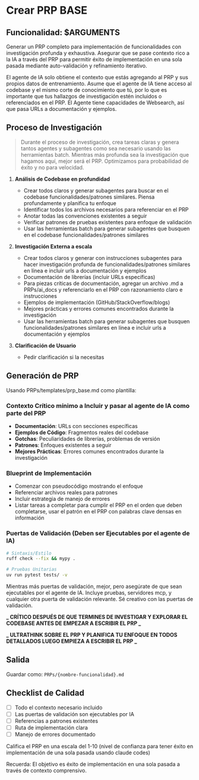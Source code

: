 # Crear PRP BASE

## Funcionalidad: $ARGUMENTS

Generar un PRP completo para implementación de funcionalidades con investigación profunda y exhaustiva. Asegurar que se pase contexto rico a la IA a través del PRP para permitir éxito de implementación en una sola pasada mediante auto-validación y refinamiento iterativo.

El agente de IA solo obtiene el contexto que estás agregando al PRP y sus propios datos de entrenamiento. Asume que el agente de IA tiene acceso al codebase y el mismo corte de conocimiento que tú, por lo que es importante que tus hallazgos de investigación estén incluidos o referenciados en el PRP. El Agente tiene capacidades de Websearch, así que pasa URLs a documentación y ejemplos.

## Proceso de Investigación

> Durante el proceso de investigación, crea tareas claras y genera tantos agentes y subagentes como sea necesario usando las herramientas batch. Mientras más profunda sea la investigación que hagamos aquí, mejor será el PRP. Optimizamos para probabilidad de éxito y no para velocidad.

1. **Análisis de Codebase en profundidad**
   - Crear todos claros y generar subagentes para buscar en el codebase funcionalidades/patrones similares. Piensa profundamente y planifica tu enfoque
   - Identificar todos los archivos necesarios para referenciar en el PRP
   - Anotar todas las convenciones existentes a seguir
   - Verificar patrones de pruebas existentes para enfoque de validación
   - Usar las herramientas batch para generar subagentes que busquen en el codebase funcionalidades/patrones similares

2. **Investigación Externa a escala**
   - Crear todos claros y generar con instrucciones subagentes para hacer investigación profunda de funcionalidades/patrones similares en línea e incluir urls a documentación y ejemplos
   - Documentación de librerías (incluir URLs específicas)
   - Para piezas críticas de documentación, agregar un archivo .md a PRPs/ai_docs y referenciarlo en el PRP con razonamiento claro e instrucciones
   - Ejemplos de implementación (GitHub/StackOverflow/blogs)
   - Mejores prácticas y errores comunes encontrados durante la investigación
   - Usar las herramientas batch para generar subagentes que busquen funcionalidades/patrones similares en línea e incluir urls a documentación y ejemplos

3. **Clarificación de Usuario**
   - Pedir clarificación si la necesitas

## Generación de PRP

Usando PRPs/templates/prp_base.md como plantilla:

### Contexto Crítico mínimo a Incluir y pasar al agente de IA como parte del PRP

- **Documentación**: URLs con secciones específicas
- **Ejemplos de Código**: Fragmentos reales del codebase
- **Gotchas**: Peculiaridades de librerías, problemas de versión
- **Patrones**: Enfoques existentes a seguir
- **Mejores Prácticas**: Errores comunes encontrados durante la investigación

### Blueprint de Implementación

- Comenzar con pseudocódigo mostrando el enfoque
- Referenciar archivos reales para patrones
- Incluir estrategia de manejo de errores
- Listar tareas a completar para cumplir el PRP en el orden que deben completarse, usar el patrón en el PRP con palabras clave densas en información

### Puertas de Validación (Deben ser Ejecutables por el agente de IA)

```bash
# Sintaxis/Estilo
ruff check --fix && mypy .

# Pruebas Unitarias
uv run pytest tests/ -v

```

Mientras más puertas de validación, mejor, pero asegúrate de que sean ejecutables por el agente de IA.
Incluye pruebas, servidores mcp, y cualquier otra puerta de validación relevante. Sé creativo con las puertas de validación.

**_ CRÍTICO DESPUÉS DE QUE TERMINES DE INVESTIGAR Y EXPLORAR EL CODEBASE ANTES DE EMPEZAR A ESCRIBIR EL PRP _**

**_ ULTRATHINK SOBRE EL PRP Y PLANIFICA TU ENFOQUE EN TODOS DETALLADOS LUEGO EMPIEZA A ESCRIBIR EL PRP _**

## Salida

Guardar como: `PRPs/{nombre-funcionalidad}.md`

## Checklist de Calidad

- [ ] Todo el contexto necesario incluido
- [ ] Las puertas de validación son ejecutables por IA
- [ ] Referencias a patrones existentes
- [ ] Ruta de implementación clara
- [ ] Manejo de errores documentado

Califica el PRP en una escala del 1-10 (nivel de confianza para tener éxito en implementación de una sola pasada usando claude codes)

Recuerda: El objetivo es éxito de implementación en una sola pasada a través de contexto comprensivo.